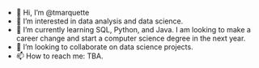 - 👋 Hi, I’m @tmarquette
- 👀 I’m interested in data analysis and data science.
- 🌱 I’m currently learning SQL, Python, and Java. I am looking to make a career change and start a computer science degree in the next year.
- 💞️ I’m looking to collaborate on data science projects.
- 📫 How to reach me: TBA.

<!---
tmarquette/tmarquette is a ✨ special ✨ repository because its `README.md` (this file) appears on your GitHub profile.
You can click the Preview link to take a look at your changes.
--->
